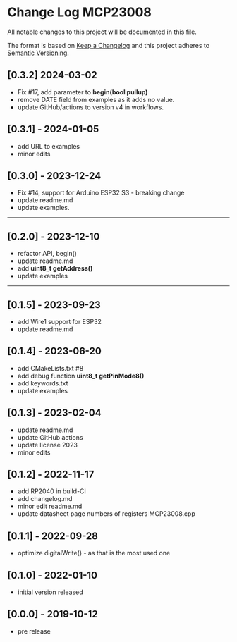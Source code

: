 # Change Log MCP23008

All notable changes to this project will be documented in this file.

The format is based on [Keep a Changelog](http://keepachangelog.com/)
and this project adheres to [Semantic Versioning](http://semver.org/).


## [0.3.2] 2024-03-02
- Fix #17, add parameter to **begin(bool pullup)**
- remove DATE field from examples as it adds no value.
- update GitHub/actions to version v4 in workflows.


## [0.3.1] - 2024-01-05
- add URL to examples
- minor edits

## [0.3.0] - 2023-12-24
- Fix #14, support for Arduino ESP32 S3 - breaking change
- update readme.md
- update examples.

----

## [0.2.0] - 2023-12-10
- refactor API, begin()
- update readme.md
- add **uint8_t getAddress()**
- update examples

----

## [0.1.5] - 2023-09-23
- add Wire1 support for ESP32
- update readme.md

## [0.1.4] - 2023-06-20
- add CMakeLists.txt #8
- add debug function **uint8_t getPinMode8()**
- add keywords.txt
- update examples

## [0.1.3] - 2023-02-04
- update readme.md
- update GitHub actions
- update license 2023
- minor edits

## [0.1.2] - 2022-11-17
- add RP2040 in build-CI
- add changelog.md
- minor edit readme.md
- update datasheet page numbers of registers MCP23008.cpp

## [0.1.1] - 2022-09-28 
- optimize digitalWrite() - as that is the most used one

## [0.1.0] - 2022-01-10
- initial version released

## [0.0.0] - 2019-10-12
- pre release